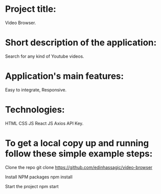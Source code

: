 # Project title:
Video Browser.

# Short description of the application:
Search for any kind of Youtube videos.

# Application's main features:
Easy to integrate, Responsive.

# Technologies:
HTML CSS JS React JS Axios API Key.

# To get a local copy up and running follow these simple example steps:
Clone the repo git clone https://github.com/edinhassagic/video-browser 

Install NPM packages npm install 

Start the project npm start